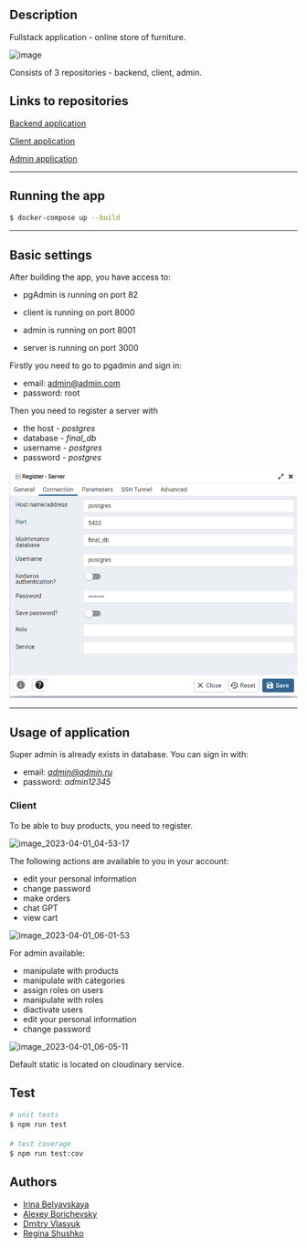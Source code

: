 
## Description

Fullstack application - online store of furniture.

![image](https://user-images.githubusercontent.com/81485449/229263192-757a5277-d424-401b-94c4-62c507b2b875.png)

Consists of 3 repositories - backend, client, admin.

## Links to repositories

[Backend application](https://github.com/borichevskiy/final-project-server.git)

[Client application](https://github.com/borichevskiy/final-project-frontend-client.git)

[Admin application](https://github.com/borichevskiy/final-project-frontend-admin.git)

---

## Running the app

```bash
$ docker-compose up --build
```

---

## Basic settings

After building the app, you have access to:

* pgAdmin is running on port 82

* client is running on port 8000

* admin is running on port 8001

* server is running on port 3000


Firstly you need to go to pgadmin and sign in: 

* email: admin@admin.com
* password: root


Then you need to register a server with

* the host - *postgres*  
* database - *final_db* 
* username - *postgres*  
* password - *postgres*

![img.png](img.png)

---

## Usage of application

Super admin is already exists in database. You can sign in with:

* email: *admin@admin.ru*
* password: *admin12345*

### Client

To be able to buy products, you need to register.

![image_2023-04-01_04-53-17](https://user-images.githubusercontent.com/99917629/229262976-1fca4d26-70e6-46a4-b84f-4f1185e7af2a.png)

The following actions are available to you in your account:
* edit your personal information
* change password
* make orders
* chat GPT
* view cart

![image_2023-04-01_06-01-53](https://user-images.githubusercontent.com/99917629/229262988-6cd972b7-cfc9-4e60-966e-3cbbd64f53ba.png)

For admin available: 
* manipulate with products
* manipulate with categories
* assign roles on users
* manipulate with roles
* diactivate users
* edit your personal information
* change password

![image_2023-04-01_06-05-11](https://user-images.githubusercontent.com/99917629/229263010-d288cb4b-99be-4dee-b203-2d8e9ee33d7e.png)

Default static is located on cloudinary service.

## Test

```bash
# unit tests
$ npm run test

# test coverage
$ npm run test:cov
```


## Authors

- [Irina Belyavskaya](https://github.com/Irina-Belyavskaya)
- [Alexey Borichevsky](https://github.com/borichevskiy)
- [Dmitry Vlasyuk](https://github.com/DmitryVlasyuk)
- [Regina Shushko](https://github.com/ReginaShushko)
